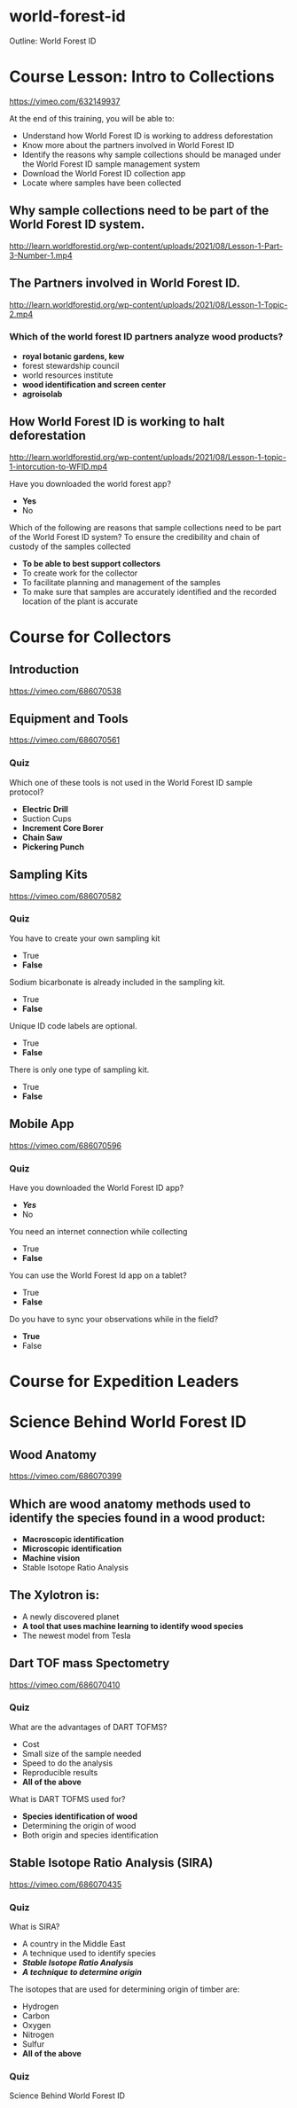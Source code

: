# world-forest-id
Outline: World Forest ID

# Course Lesson: Intro to Collections 
https://vimeo.com/632149937 

At the end of this training, you will be able to:
*	Understand how World Forest ID is working to address deforestation
*	Know more about the partners involved in World Forest ID
*	Identify the reasons why sample collections should be managed under the World Forest ID sample management system
*	Download the World Forest ID collection app
*	Locate where samples have been collected

## Why sample collections need to be part of the World Forest ID system. 
http://learn.worldforestid.org/wp-content/uploads/2021/08/Lesson-1-Part-3-Number-1.mp4 

## The Partners involved in World Forest ID. 
http://learn.worldforestid.org/wp-content/uploads/2021/08/Lesson-1-Topic-2.mp4 

### Which of the world forest ID partners analyze wood products?
- **royal botanic gardens, kew**
- forest stewardship council
- world resources institute
- **wood identification and screen center**
- **agroisolab**

## How World Forest ID is working to halt deforestation
http://learn.worldforestid.org/wp-content/uploads/2021/08/Lesson-1-topic-1-intorcution-to-WFID.mp4 

Have you downloaded the world forest app? 
- **Yes** 
- No

Which of the following are reasons that sample collections need to be part of the World Forest ID system?
To ensure the credibility and chain of custody of the samples collected
- **To be able to best support collectors** 
- To create work for the collector
- To facilitate planning and management of the samples
- To make sure that samples are accurately identified and the recorded location of the plant is accurate

# Course for Collectors

## Introduction 
https://vimeo.com/686070538 

## Equipment and Tools 
https://vimeo.com/686070561 

### Quiz
Which one of these tools is not used in the World Forest ID sample protocol?
- **Electric Drill**
- Suction Cups
- **Increment Core Borer**
- **Chain Saw**
- **Pickering Punch**

## Sampling Kits 
https://vimeo.com/686070582

### Quiz
You have to create your own sampling kit
- True 
- **False**

Sodium bicarbonate is already included in the sampling kit.
- True
- **False** 

Unique ID code labels are optional.
- True 
- **False**

There is only one type of sampling kit.
- True
- **False**

## Mobile App 
https://vimeo.com/686070596

### Quiz
Have you downloaded the World Forest ID app?
- ***Yes***
- No

You need an internet connection while collecting
- True 
- **False**

You can use the World Forest Id app on a tablet? 
- True 
- **False**

Do you have to sync your observations while in the field?
- **True** 
- False
# Course for Expedition Leaders

# Science Behind World Forest ID
## Wood Anatomy 
https://vimeo.com/686070399
## Which are wood anatomy methods used to identify the species found in a wood product:
- **Macroscopic identification**
- **Microscopic identification**
- **Machine vision**
- Stable Isotope Ratio Analysis
## The Xylotron is:
- A newly discovered planet
- **A tool that uses machine learning to identify wood species**
- The newest model from Tesla

## Dart TOF mass Spectometry 
https://vimeo.com/686070410

### Quiz 
What are the advantages of DART TOFMS?
- Cost
- Small size of the sample needed
- Speed to do the analysis
- Reproducible results
- **All of the above**

What is DART TOFMS used for? 
- **Species identification of wood**
- Determining the origin of wood
- Both origin and species identification

## Stable Isotope Ratio Analysis (SIRA) 
https://vimeo.com/686070435

### Quiz 
What is SIRA?
- A country in the Middle East
- A technique used to identify species
- ***Stable Isotope Ratio Analysis***
- ***A technique to determine origin***

The isotopes that are used for determining origin of timber are:
- Hydrogen 
- Carbon 
- Oxygen
- Nitrogen 
- Sulfur
- **All of the above**

### Quiz 
Science Behind World Forest ID 


























